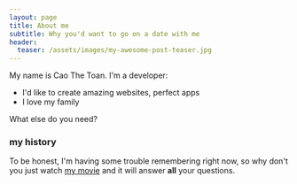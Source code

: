 ```yaml
---
layout: page
title: About me
subtitle: Why you'd want to go on a date with me
header:
  teaser: /assets/images/my-awesome-post-teaser.jpg
---
```


My name is Cao The Toan. I'm a developer:

- I'd like to create amazing websites, perfect apps
- I love my family

What else do you need?

### my history

To be honest, I'm having some trouble remembering right now, so why don't you just watch [my movie](http://en.wikipedia.org/wiki/The_Princess_Bride_%28film%29) and it will answer **all** your questions.
